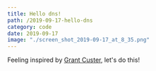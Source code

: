 ```yaml
---
title: Hello dns!
path: /2019-09-17-hello-dns
category: code
date: 2019-09-17
image: "./screen_shot_2019-09-17_at_8_35.png"
---
```


Feeling inspired by [Grant Custer](http://feed.grantcuster.com), let's do this!
